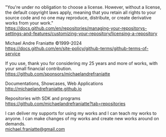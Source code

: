 ﻿  
"You're under no obligation to choose a license. However, without a license, the default copyright laws apply, meaning that you retain all rights to your source code and no one may reproduce, distribute, or create derivative works from your work."  
https://docs.github.com/en/repositories/managing-your-repositorys-settings-and-features/customizing-your-repository/licensing-a-repository  
  
Michael Andre Franiatte ©1999-2024  
https://docs.github.com/en/site-policy/github-terms/github-terms-of-service  
  
If you use, thank you for considering my 25 years and more of works, with your small financial contribution.  
https://github.com/sponsors/michaelandrefraniatte  
  
Documentations, Showcases, Web Applications  
http://michaelandrefraniatte.github.io  
  
Repositories with SDK and programs  
https://github.com/michaelandrefraniatte?tab=repositories  
  
I can deliver my supports for using my works and I can teach my works to anyone. I can make changes of my works and create new works around on demands.  
michael.franiatte@gmail.com  
  